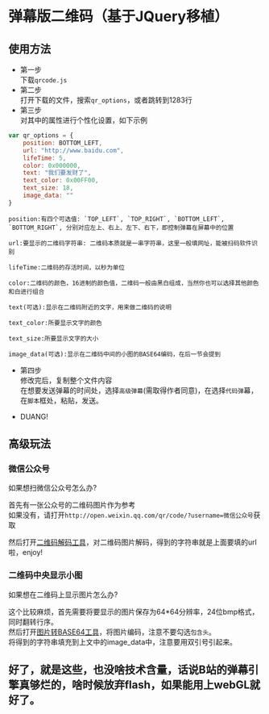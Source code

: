 弹幕版二维码（基于JQuery移植）
====
## 使用方法
* 第一步<br>
下载`qrcode.js`<br>
* 第二步<br>
打开下载的文件，搜索`qr_options`，或者跳转到1283行<br>
* 第三步<br>
对其中的属性进行个性化设置，如下示例<br>
```JavaScript
var qr_options = {
	position: BOTTOM_LEFT,
	url: "http://www.baidu.com",
	lifeTime: 5,
	color: 0x000000,
	text: "我们要发财了",
	text_color: 0x00FF00,
	text_size: 18,
	image_data: ""
}
```
	position:有四个可选值: `TOP_LEFT`, `TOP_RIGHT`, `BOTTOM_LEFT`, `BOTTOM_RIGHT`, 分别对应左上、右上、左下、右下，即控制弹幕在屏幕中的位置

	url:要显示的二维码字符串: 二维码本质就是一串字符串，这里一般填网址，能被扫码软件识别

	lifeTime:二维码的存活时间，以秒为单位

	color:二维码的颜色，16进制的颜色值，二维码一般由黑白组成，当然你也可以选择其他颜色和白进行组合

	text(可选):显示在二维码附近的文字，用来做二维码的说明

	text_color:所要显示文字的颜色

	text_size:所要显示文字的大小

	image_data(可选):显示在二维码中间的小图的BASE64编码，在后一节会提到

* 第四步<br>
修改完后，复制整个文件内容<br>
在想要发送弹幕的时间处，选择`高级弹幕`(需取得作者同意)，在选择`代码弹`幕，在`脚本`框处，粘贴，发送。

* DUANG!

## 高级玩法
### 微信公众号
如果想扫微信公众号怎么办?

首先有一张公众号的二维码图片作为参考<br>
如果没有，请打开`http://open.weixin.qq.com/qr/code/?username=微信公众号`获取<br>

然后打开[二维码解码工具](http://tool.chinaz.com/qrcode)，对二维码图片解码，得到的字符串就是上面要填的url啦，enjoy!

### 二维码中央显示小图
如果想在二维码上显示图片怎么办?

这个比较麻烦，首先需要将要显示的图片保存为64*64分辨率，24位bmp格式，同时翻转行序。<br>
然后打开[图片转BASE64工具](http://tool.css-js.com/base64.html)，将图片编码，注意不要勾选`包含头`。<br>
将得到的字符串填充到上文中的image_data中，注意要用双引号引起来。

好了，就是这些，也没啥技术含量，话说B站的弹幕引擎真够烂的，啥时候放弃flash，如果能用上webGL就好了。
----------
